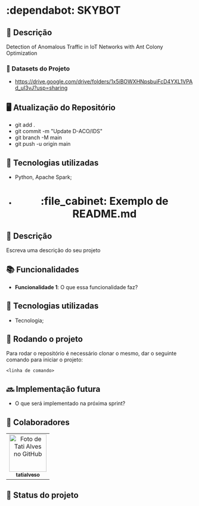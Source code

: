 # :dependabot: SKYBOT

## :memo: Descrição
Detection of Anomalous Traffic in IoT Networks with Ant Colony Optimization

### :floppy_disk: Datasets do Projeto
* https://drive.google.com/drive/folders/1x5iBOWXHNpsbuiFcD4YXL1VPAd_uI3vJ?usp=sharing

## :desktop_computer: Atualização do Repositório
* git add .
* git commit -m "Update D-ACO/IDS"
* git branch -M main
* git push -u origin main

## :wrench: Tecnologias utilizadas
* Python, Apache Spark;

* <h1 align="center">:file_cabinet: Exemplo de README.md</h1>

## :memo: Descrição
Escreva uma descrição do seu projeto

## :books: Funcionalidades
* <b>Funcionalidade 1</b>: O que essa funcionalidade faz?

## :wrench: Tecnologias utilizadas
* Tecnologia;

## :rocket: Rodando o projeto
Para rodar o repositório é necessário clonar o mesmo, dar o seguinte comando para iniciar o projeto:
```
<linha de comando>
```

## :soon: Implementação futura
* O que será implementado na próxima sprint?

## :handshake: Colaboradores
<table>
  <tr>
    <td align="center">
      <a href="http://github.com/tatialveso">
        <img src="https://avatars.githubusercontent.com/u/56259137?v=4" width="100px;" alt="Foto de Tati Alves no GitHub"/><br>
        <sub>
          <b>tatialveso</b>
        </sub>
      </a>
    </td>
  </tr>
</table>

## :dart: Status do projeto
